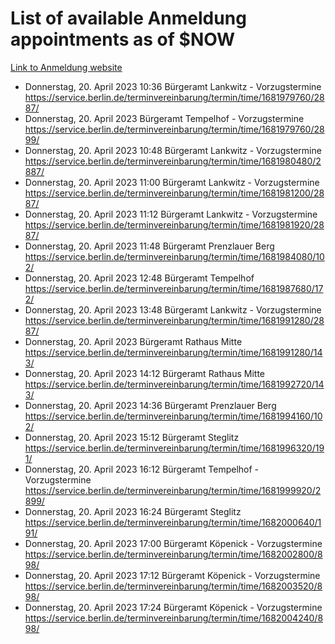 # List of available Anmeldung appointments as of $NOW
[Link to Anmeldung website](https://service.berlin.de/terminvereinbarung/termin/tag.php?termin=1&anliegen[]=120686&dienstleisterlist=122210,122217,327316,122219,327312,122227,327314,122231,327346,122243,327348,122254,122252,329742,122260,329745,122262,329748,122271,327278,122273,327274,122277,327276,330436,122280,327294,122282,327290,122284,327292,122291,327270,122285,327266,122286,327264,122296,327268,150230,329760,122297,327286,122294,327284,122312,329763,122314,329775,122304,327330,122311,327334,122309,327332,317869,122281,327352,122279,329772,122283,122276,327324,122274,327326,122267,329766,122246,327318,122251,327320,122257,327322,122208,327298,122226,327300&herkunft=http%3A%2F%2Fservice.berlin.de%2Fdienstleistung%2F120686%2F)
- Donnerstag, 20. April 2023 10:36 Bürgeramt Lankwitz - Vorzugstermine https://service.berlin.de/terminvereinbarung/termin/time/1681979760/2887/
- Donnerstag, 20. April 2023  Bürgeramt Tempelhof - Vorzugstermine https://service.berlin.de/terminvereinbarung/termin/time/1681979760/2899/
- Donnerstag, 20. April 2023 10:48 Bürgeramt Lankwitz - Vorzugstermine https://service.berlin.de/terminvereinbarung/termin/time/1681980480/2887/
- Donnerstag, 20. April 2023 11:00 Bürgeramt Lankwitz - Vorzugstermine https://service.berlin.de/terminvereinbarung/termin/time/1681981200/2887/
- Donnerstag, 20. April 2023 11:12 Bürgeramt Lankwitz - Vorzugstermine https://service.berlin.de/terminvereinbarung/termin/time/1681981920/2887/
- Donnerstag, 20. April 2023 11:48 Bürgeramt Prenzlauer Berg https://service.berlin.de/terminvereinbarung/termin/time/1681984080/102/
- Donnerstag, 20. April 2023 12:48 Bürgeramt Tempelhof https://service.berlin.de/terminvereinbarung/termin/time/1681987680/172/
- Donnerstag, 20. April 2023 13:48 Bürgeramt Lankwitz - Vorzugstermine https://service.berlin.de/terminvereinbarung/termin/time/1681991280/2887/
- Donnerstag, 20. April 2023  Bürgeramt Rathaus Mitte https://service.berlin.de/terminvereinbarung/termin/time/1681991280/143/
- Donnerstag, 20. April 2023 14:12 Bürgeramt Rathaus Mitte https://service.berlin.de/terminvereinbarung/termin/time/1681992720/143/
- Donnerstag, 20. April 2023 14:36 Bürgeramt Prenzlauer Berg https://service.berlin.de/terminvereinbarung/termin/time/1681994160/102/
- Donnerstag, 20. April 2023 15:12 Bürgeramt Steglitz https://service.berlin.de/terminvereinbarung/termin/time/1681996320/191/
- Donnerstag, 20. April 2023 16:12 Bürgeramt Tempelhof - Vorzugstermine https://service.berlin.de/terminvereinbarung/termin/time/1681999920/2899/
- Donnerstag, 20. April 2023 16:24 Bürgeramt Steglitz https://service.berlin.de/terminvereinbarung/termin/time/1682000640/191/
- Donnerstag, 20. April 2023 17:00 Bürgeramt Köpenick - Vorzugstermine https://service.berlin.de/terminvereinbarung/termin/time/1682002800/898/
- Donnerstag, 20. April 2023 17:12 Bürgeramt Köpenick - Vorzugstermine https://service.berlin.de/terminvereinbarung/termin/time/1682003520/898/
- Donnerstag, 20. April 2023 17:24 Bürgeramt Köpenick - Vorzugstermine https://service.berlin.de/terminvereinbarung/termin/time/1682004240/898/
